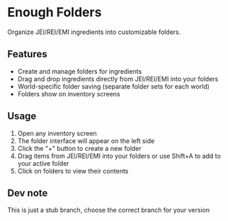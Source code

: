 # Enough Folders

Organize JEI/REI/EMI ingredients into customizable folders.

## Features

- Create and manage folders for ingredients
- Drag and drop ingredients directly from JEI/REI/EMI into your folders
- World-specific folder saving (separate folder sets for each world)
- Folders show on inventory screens

## Usage

1. Open any inventory screen
2. The folder interface will appear on the left side
3. Click the "+" button to create a new folder
4. Drag items from JEI/REI/EMI into your folders or use Shift+A to add to your active folder
5. Click on folders to view their contents

## Dev note
This is just a stub branch, choose the correct branch for your version